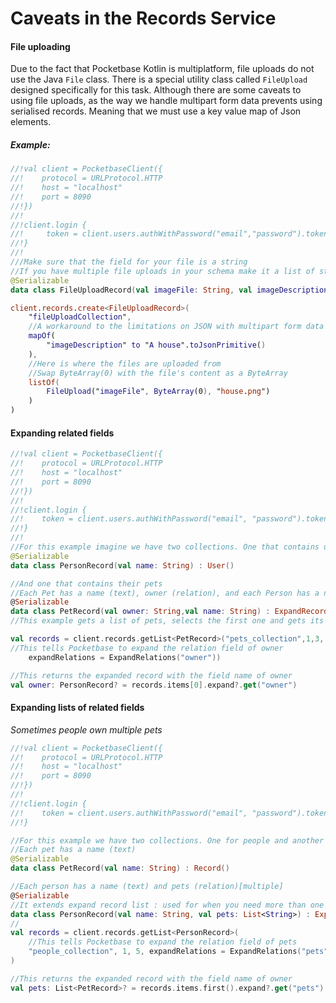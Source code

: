 # Caveats in the Records Service

#### File uploading

Due to the fact that Pocketbase Kotlin is multiplatform, file uploads do not use the Java `File` class.
There is a special utility class called `FileUpload` designed specifically for this task.
Although there are some caveats to using file uploads, as the way we handle multipart form data prevents using
serialised records. Meaning that we must use a key value map of Json elements.

##### Example:

```kotlin
//!val client = PocketbaseClient({
//!    protocol = URLProtocol.HTTP
//!    host = "localhost"
//!    port = 8090
//!})
//!
//!client.login {
//!     token = client.users.authWithPassword("email","password").token
//!}
//!
///Make sure that the field for your file is a string
//If you have multiple file uploads in your schema make it a list of strings 
@Serializable
data class FileUploadRecord(val imageFile: String, val imageDescription: String) : Record()

client.records.create<FileUploadRecord>(
    "fileUploadCollection",
    //A workaround to the limitations on JSON with multipart form data
    mapOf(
        "imageDescription" to "A house".toJsonPrimitive()
    ),
    //Here is where the files are uploaded from
    //Swap ByteArray(0) with the file's content as a ByteArray
    listOf(
        FileUpload("imageFile", ByteArray(0), "house.png")
    )
)
```
#### Expanding related fields

```kotlin
//!val client = PocketbaseClient({ 
//!    protocol = URLProtocol.HTTP
//!    host = "localhost"
//!    port = 8090
//!})
//!
//!client.login { 
//!    token = client.users.authWithPassword("email", "password").token
//!} 
//!
//For this example imagine we have two collections. One that contains users...
@Serializable
data class PersonRecord(val name: String) : User()

//And one that contains their pets
//Each Pet has a name (text), owner (relation), and each Person has a name (text) 
@Serializable 
data class PetRecord(val owner: String,val name: String) : ExpandRecord<PersonRecord>()
//This example gets a list of pets, selects the first one and gets its owner 

val records = client.records.getList<PetRecord>("pets_collection",1,3, 
//This tells Pocketbase to expand the relation field of owner 
    expandRelations = ExpandRelations("owner"))

//This returns the expanded record with the field name of owner 
val owner: PersonRecord? = records.items[0].expand?.get("owner")
```

#### Expanding lists of related fields
*Sometimes people own multiple pets*
```kotlin
//!val client = PocketbaseClient({
//!    protocol = URLProtocol.HTTP
//!    host = "localhost"
//!    port = 8090
//!})
//!
//!client.login {
//!    token = client.users.authWithPassword("email", "password").token
//!}

//For this example we have two collections. One for people and another for their pets
//Each pet has a name (text)
@Serializable
data class PetRecord(val name: String) : Record()

//Each person has a name (text) and pets (relation)[multiple]
@Serializable
//It extends expand record list : used for when you need more than one of the same relation type
data class PersonRecord(val name: String, val pets: List<String>) : ExpandRecordList<PetRecord>()
//
val records = client.records.getList<PersonRecord>(
    //This tells Pocketbase to expand the relation field of pets 
    "people_collection", 1, 5, expandRelations = ExpandRelations("pets")
)

//This returns the expanded record with the field name of owner 
val pets: List<PetRecord>? = records.items.first().expand?.get("pets")
```